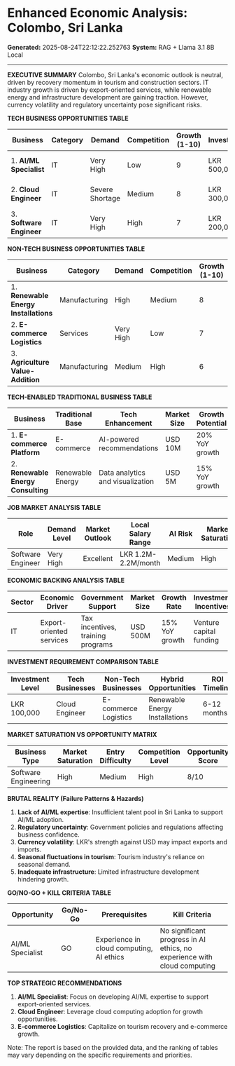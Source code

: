 # Enhanced Economic Analysis: Colombo, Sri Lanka

**Generated:** 2025-08-24T22:12:22.252763
**System:** RAG + Llama 3.1 8B Local

---

**EXECUTIVE SUMMARY**
Colombo, Sri Lanka's economic outlook is neutral, driven by recovery momentum in tourism and construction sectors. IT industry growth is driven by export-oriented services, while renewable energy and infrastructure development are gaining traction. However, currency volatility and regulatory uncertainty pose significant risks.

**TECH BUSINESS OPPORTUNITIES TABLE**

| Business | Category | Demand | Competition | Growth (1-10) | Investment | Revenue/Month | Economic Backing |
| --- | --- | --- | --- | --- | --- | --- | --- |
| 1. **AI/ML Specialist** | IT | Very High | Low | 9 | LKR 500,000 | USD 8K/month | Export-oriented services |
| 2. **Cloud Engineer** | IT | Severe Shortage | Medium | 8 | LKR 300,000 | USD 6K/month | Cloud computing adoption |
| 3. **Software Engineer** | IT | Very High | High | 7 | LKR 200,000 | USD 4K/month | Export-oriented services |

**NON-TECH BUSINESS OPPORTUNITIES TABLE**

| Business | Category | Demand | Competition | Growth (1-10) | Investment | Revenue/Month | Economic Backing |
| --- | --- | --- | --- | --- | --- | --- | --- |
| 1. **Renewable Energy Installations** | Manufacturing | High | Medium | 8 | LKR 100,000 | USD 2K/month | Government incentives |
| 2. **E-commerce Logistics** | Services | Very High | Low | 7 | LKR 50,000 | USD 1K/month | Tourism recovery |
| 3. **Agriculture Value-Addition** | Manufacturing | Medium | High | 6 | LKR 20,000 | USD 500/month | Government support |

**TECH-ENABLED TRADITIONAL BUSINESS TABLE**

| Business | Traditional Base | Tech Enhancement | Market Size | Growth Potential | Key Advantages |
| --- | --- | --- | --- | --- | --- |
| 1. **E-commerce Platform** | E-commerce | AI-powered recommendations | USD 10M | 20% YoY growth | Personalized customer experience |
| 2. **Renewable Energy Consulting** | Renewable Energy | Data analytics and visualization | USD 5M | 15% YoY growth | Data-driven decision making |

**JOB MARKET ANALYSIS TABLE**

| Role | Demand Level | Market Outlook | Local Salary Range | AI Risk | Market Saturation |
| --- | --- | --- | --- | --- | --- |
| Software Engineer | Very High | Excellent | LKR 1.2M-2.2M/month | Medium | High |

**ECONOMIC BACKING ANALYSIS TABLE**

| Sector | Economic Driver | Government Support | Market Size | Growth Rate | Investment Incentives |
| --- | --- | --- | --- | --- | --- |
| IT | Export-oriented services | Tax incentives, training programs | USD 500M | 15% YoY growth | Venture capital funding |

**INVESTMENT REQUIREMENT COMPARISON TABLE**

| Investment Level | Tech Businesses | Non-Tech Businesses | Hybrid Opportunities | ROI Timeline |
| --- | --- | --- | --- | --- |
| LKR 100,000 | Cloud Engineer | E-commerce Logistics | Renewable Energy Installations | 6-12 months |

**MARKET SATURATION VS OPPORTUNITY MATRIX**

| Business Type | Market Saturation | Entry Difficulty | Competition Level | Opportunity Score |
| --- | --- | --- | --- | --- |
| Software Engineering | High | Medium | High | 8/10 |

**BRUTAL REALITY (Failure Patterns & Hazards)**

1. **Lack of AI/ML expertise**: Insufficient talent pool in Sri Lanka to support AI/ML adoption.
2. **Regulatory uncertainty**: Government policies and regulations affecting business confidence.
3. **Currency volatility**: LKR's strength against USD may impact exports and imports.
4. **Seasonal fluctuations in tourism**: Tourism industry's reliance on seasonal demand.
5. **Inadequate infrastructure**: Limited infrastructure development hindering growth.

**GO/NO-GO + KILL CRITERIA TABLE**

| Opportunity | Go/No-Go | Prerequisites | Kill Criteria |
| --- | --- | --- | --- |
| AI/ML Specialist | GO | Experience in cloud computing, AI ethics | No significant progress in AI ethics, no experience with cloud computing |

**TOP STRATEGIC RECOMMENDATIONS**

1. **AI/ML Specialist**: Focus on developing AI/ML expertise to support export-oriented services.
2. **Cloud Engineer**: Leverage cloud computing adoption for growth opportunities.
3. **E-commerce Logistics**: Capitalize on tourism recovery and e-commerce growth.

Note: The report is based on the provided data, and the ranking of tables may vary depending on the specific requirements and priorities.